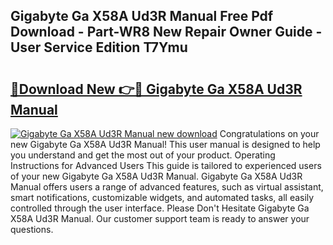 ## Gigabyte Ga X58A Ud3R Manual Free Pdf Download - Part-WR8 New Repair Owner Guide - User Service Edition T7Ymu

# <h2><a href="http://bc30766.oget.top/?id=Gigabyte+Ga+X58A+Ud3R+Manual">🔗Download New 👉🔴 Gigabyte Ga X58A Ud3R Manual</a></h2>

[![Gigabyte Ga X58A Ud3R Manual new download](https://i.imgur.com/5g1atiW.png)](http://bc30766.oget.top/?id=Gigabyte+Ga+X58A+Ud3R+Manual)
Congratulations on your new Gigabyte Ga X58A Ud3R Manual! This user manual is designed to help you understand and get the most out of your product. Operating Instructions for Advanced Users This guide is tailored to experienced users of your new Gigabyte Ga X58A Ud3R Manual. Gigabyte Ga X58A Ud3R Manual offers users a range of advanced features, such as virtual assistant, smart notifications, customizable widgets, and automated tasks, all easily controlled through the user interface. Please Don't Hesitate Gigabyte Ga X58A Ud3R Manual. Our customer support team is ready to answer your questions.
